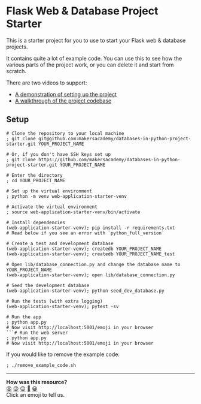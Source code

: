 # Flask Web & Database Project Starter

This is a starter project for you to use to start your Flask web & database
projects.

It contains quite a lot of example code. You can use this to see how the various
parts of the project work, or you can delete it and start from scratch.

There are two videos to support:

* [A demonstration of setting up the project](https://www.youtube.com/watch?v=72JwLuAyHyM&t=360s)
* [A walkthrough of the project codebase](https://www.youtube.com/watch?v=72JwLuAyHyM&t=735s)

## Setup

```shell
# Clone the repository to your local machine
; git clone git@github.com:makersacademy/databases-in-python-project-starter.git YOUR_PROJECT_NAME

# Or, if you don't have SSH keys set up
; git clone https://github.com/makersacademy/databases-in-python-project-starter.git YOUR_PROJECT_NAME

# Enter the directory
; cd YOUR_PROJECT_NAME

# Set up the virtual environment
; python -m venv web-application-starter-venv

# Activate the virtual environment
; source web-application-starter-venv/bin/activate 

# Install dependencies
(web-application-starter-venv); pip install -r requirements.txt
# Read below if you see an error with `python_full_version`

# Create a test and development database
(web-application-starter-venv); createdb YOUR_PROJECT_NAME
(web-application-starter-venv); createdb YOUR_PROJECT_NAME_test

# Open lib/database_connection.py and change the database name to YOUR_PROJECT_NAME
(web-application-starter-venv); open lib/database_connection.py

# Seed the development database
(web-application-starter-venv); python seed_dev_database.py

# Run the tests (with extra logging)
(web-application-starter-venv); pytest -sv

# Run the app
; python app.py
# Now visit http://localhost:5001/emoji in your browser
```# Run the web server
; python app.py
# Now visit http://localhost:5001/emoji in your browser
```

If you would like to remove the example code:

```shell
; ./remove_example_code.sh
```


<!-- BEGIN GENERATED SECTION DO NOT EDIT -->

---

**How was this resource?**  
[😫](https://airtable.com/shrUJ3t7KLMqVRFKR?prefill_Repository=makersacademy%2Fweb-applications-in-python-project-starter-plain&prefill_File=README.md&prefill_Sentiment=😫) [😕](https://airtable.com/shrUJ3t7KLMqVRFKR?prefill_Repository=makersacademy%2Fweb-applications-in-python-project-starter-plain&prefill_File=README.md&prefill_Sentiment=😕) [😐](https://airtable.com/shrUJ3t7KLMqVRFKR?prefill_Repository=makersacademy%2Fweb-applications-in-python-project-starter-plain&prefill_File=README.md&prefill_Sentiment=😐) [🙂](https://airtable.com/shrUJ3t7KLMqVRFKR?prefill_Repository=makersacademy%2Fweb-applications-in-python-project-starter-plain&prefill_File=README.md&prefill_Sentiment=🙂) [😀](https://airtable.com/shrUJ3t7KLMqVRFKR?prefill_Repository=makersacademy%2Fweb-applications-in-python-project-starter-plain&prefill_File=README.md&prefill_Sentiment=😀)  
Click an emoji to tell us.

<!-- END GENERATED SECTION DO NOT EDIT -->
